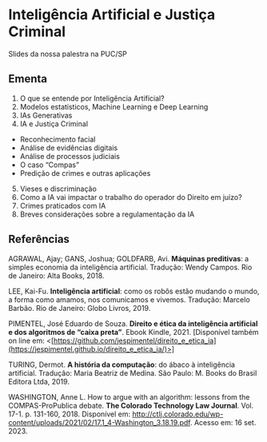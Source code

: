 # Inteligência Artificial e Justiça Criminal
Slides da nossa palestra na PUC/SP

## Ementa
1. O que se entende por Inteligência Artificial?
2. Modelos estatísticos, Machine Learning e Deep Learning
3. IAs Generativas
4. IA e Justiça Criminal
* Reconhecimento facial
* Análise de evidências digitais
* Análise de processos judiciais
* O caso “Compas”
* Predição de crimes e outras aplicações
5. Vieses e discriminação
6. Como a IA vai impactar o trabalho do operador do Direito em juízo?
7. Crimes praticados com IA
8. Breves considerações sobre a regulamentação da IA


## Referências
AGRAWAL, Ajay; GANS, Joshua; GOLDFARB, Avi. **Máquinas preditivas**: a simples economia da inteligência artificial. Tradução: Wendy Campos. Rio de Janeiro: Alta Books, 2018.

LEE, Kai-Fu. **Inteligência artificial**: como os robôs estão mudando o mundo, a forma como amamos, nos comunicamos e vivemos. Tradução: Marcelo Barbão. Rio de Janeiro: Globo Livros, 2019.

PIMENTEL, José Eduardo de Souza. **Direito e ética da inteligência artificial e dos algoritmos de “caixa preta”**. Ebook Kindle, 2021. [Disponível também on line em: <[https://github.com/jespimentel/direito_e_etica_ia](https://jespimentel.github.io/direito_e_etica_ia/)>]

TURING, Dermot. **A história da computação**: do ábaco à inteligência artificial. Tradução: Maria Beatriz de Medina. São Paulo: M. Books do Brasil Editora Ltda, 2019.

WASHINGTON, Anne L. How to argue with an algorithm: lessons from the COMPAS-ProPublica debate. **The Colorado Technology Law Journal**. Vol. 17-1. p. 131-160, 2018. Disponível em: <http://ctlj.colorado.edu/wp-content/uploads/2021/02/17.1_4-Washington_3.18.19.pdf>. Acesso em: 16 set. 2023.
